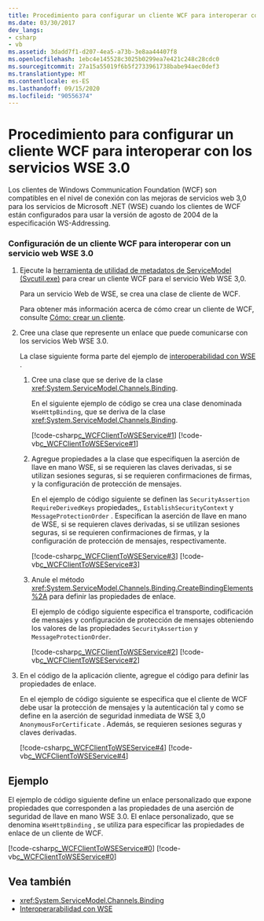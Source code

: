 ```yaml
---
title: Procedimiento para configurar un cliente WCF para interoperar con los servicios WSE 3.0
ms.date: 03/30/2017
dev_langs:
- csharp
- vb
ms.assetid: 3dadd7f1-d207-4ea5-a73b-3e8aa44407f8
ms.openlocfilehash: 1ebc4e145528c3025b0299ea7e421c248c28cdc0
ms.sourcegitcommit: 27a15a55019f6b5f2733961738babe94aec0def3
ms.translationtype: MT
ms.contentlocale: es-ES
ms.lasthandoff: 09/15/2020
ms.locfileid: "90556374"
---
```

# <a name="how-to-configure-a-wcf-client-to-interoperate-with-wse30-services"></a>Procedimiento para configurar un cliente WCF para interoperar con los servicios WSE 3.0
Los clientes de Windows Communication Foundation (WCF) son compatibles en el nivel de conexión con las mejoras de servicios web 3,0 para los servicios de Microsoft .NET (WSE) cuando los clientes de WCF están configurados para usar la versión de agosto de 2004 de la especificación WS-Addressing.  
  
### <a name="to-configure-a-wcf-client-to-interoperate-with-a-wse-30-web-service"></a>Configuración de un cliente WCF para interoperar con un servicio web WSE 3.0  
  
1. Ejecute la [herramienta de utilidad de metadatos de ServiceModel (Svcutil.exe)](../servicemodel-metadata-utility-tool-svcutil-exe.md) para crear un cliente WCF para el servicio Web WSE 3,0.  
  
     Para un servicio Web de WSE, se crea una clase de cliente de WCF.  
  
     Para obtener más información acerca de cómo crear un cliente de WCF, consulte [Cómo: crear un cliente](../how-to-create-a-wcf-client.md).  
  
2. Cree una clase que represente un enlace que puede comunicarse con los servicios Web WSE 3.0.  
  
     La clase siguiente forma parte del ejemplo de [interoperabilidad con WSE](/previous-versions/dotnet/netframework-3.5/ms752257(v=vs.90)) .  
  
    1. Cree una clase que se derive de la clase <xref:System.ServiceModel.Channels.Binding>.  
  
         En el siguiente ejemplo de código se crea una clase denominada `WseHttpBinding`, que se deriva de la clase <xref:System.ServiceModel.Channels.Binding>.  
  
         [!code-csharp[c_WCFClientToWSEService#1](../../../../samples/snippets/csharp/VS_Snippets_CFX/c_wcfclienttowseservice/cs/wsehttpbinding.cs#1)]
         [!code-vb[c_WCFClientToWSEService#1](../../../../samples/snippets/visualbasic/VS_Snippets_CFX/c_wcfclienttowseservice/vb/wsehttpbinding.vb#1)]  
  
    2. Agregue propiedades a la clase que especifiquen la aserción de llave en mano WSE, si se requieren las claves derivadas, si se utilizan sesiones seguras, si se requieren confirmaciones de firmas, y la configuración de protección de mensajes.  
  
         En el ejemplo de código siguiente se definen las `SecurityAssertion` `RequireDerivedKeys` propiedades,, `EstablishSecurityContext` y `MessageProtectionOrder` . Especifican la aserción de llave en mano de WSE, si se requieren claves derivadas, si se utilizan sesiones seguras, si se requieren confirmaciones de firmas, y la configuración de protección de mensajes, respectivamente.  
  
         [!code-csharp[c_WCFClientToWSEService#3](../../../../samples/snippets/csharp/VS_Snippets_CFX/c_wcfclienttowseservice/cs/wsehttpbinding.cs#3)]
         [!code-vb[c_WCFClientToWSEService#3](../../../../samples/snippets/visualbasic/VS_Snippets_CFX/c_wcfclienttowseservice/vb/wsehttpbinding.vb#3)]  
  
    3. Anule el método <xref:System.ServiceModel.Channels.Binding.CreateBindingElements%2A> para definir las propiedades de enlace.  
  
         El ejemplo de código siguiente especifica el transporte, codificación de mensajes y configuración de protección de mensajes obteniendo los valores de las propiedades `SecurityAssertion` y `MessageProtectionOrder`.  
  
         [!code-csharp[c_WCFClientToWSEService#2](../../../../samples/snippets/csharp/VS_Snippets_CFX/c_wcfclienttowseservice/cs/wsehttpbinding.cs#2)]
         [!code-vb[c_WCFClientToWSEService#2](../../../../samples/snippets/visualbasic/VS_Snippets_CFX/c_wcfclienttowseservice/vb/wsehttpbinding.vb#2)]  
  
3. En el código de la aplicación cliente, agregue el código para definir las propiedades de enlace.  
  
     En el ejemplo de código siguiente se especifica que el cliente de WCF debe usar la protección de mensajes y la autenticación tal y como se define en la aserción de seguridad inmediata de WSE 3,0 `AnonymousForCertificate` . Además, se requieren sesiones seguras y claves derivadas.  
  
     [!code-csharp[c_WCFClientToWSEService#4](../../../../samples/snippets/csharp/VS_Snippets_CFX/c_wcfclienttowseservice/cs/client.cs#4)]
     [!code-vb[c_WCFClientToWSEService#4](../../../../samples/snippets/visualbasic/VS_Snippets_CFX/c_wcfclienttowseservice/vb/client.vb#4)]  
  
## <a name="example"></a>Ejemplo  
 El ejemplo de código siguiente define un enlace personalizado que expone propiedades que corresponden a las propiedades de una aserción de seguridad de llave en mano WSE 3.0. El enlace personalizado, que se denomina `WseHttpBinding` , se utiliza para especificar las propiedades de enlace de un cliente de WCF.  

[!code-csharp[c_WCFClientToWSEService#0](../../../../samples/snippets/csharp/VS_Snippets_CFX/c_wcfclienttowseservice/cs/client.cs#0)]
[!code-vb[c_WCFClientToWSEService#0](../../../../samples/snippets/visualbasic/VS_Snippets_CFX/c_wcfclienttowseservice/vb/client.vb#0)]  
  
## <a name="see-also"></a>Vea también

- <xref:System.ServiceModel.Channels.Binding>
- [Interoperarabilidad con WSE](/previous-versions/dotnet/netframework-3.5/ms752257(v=vs.90))

